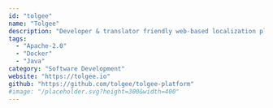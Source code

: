 ```yaml
---
id: "tolgee"
name: "Tolgee"
description: "Developer & translator friendly web-based localization platform enabling users to translate directly in the app they develop."
tags:
  - "Apache-2.0"
  - "Docker"
  - "Java"
category: "Software Development"
website: "https://tolgee.io"
github: "https://github.com/tolgee/tolgee-platform"
#image: "/placeholder.svg?height=300&width=400"
---
```


